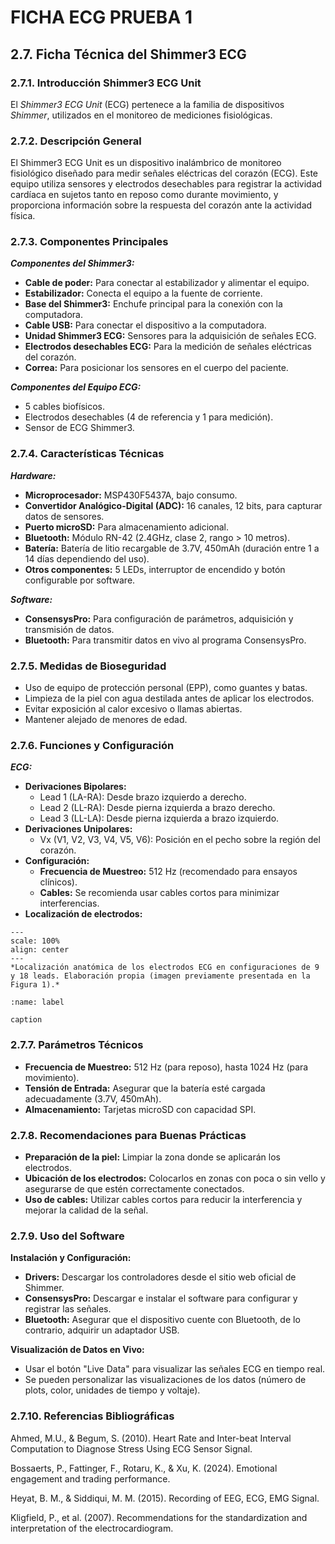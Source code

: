 # FICHA ECG PRUEBA 1
## 2.7. Ficha Técnica del Shimmer3 ECG
### 2.7.1. Introducción Shimmer3 ECG Unit 
El *Shimmer3 ECG Unit* (ECG) pertenece a la familia de dispositivos *Shimmer*, utilizados en el monitoreo de mediciones fisiológicas. 
### 2.7.2. Descripción General 
El Shimmer3 ECG Unit es un dispositivo inalámbrico de monitoreo fisiológico diseñado para medir señales eléctricas del corazón (ECG). Este equipo utiliza sensores y electrodos desechables para registrar la actividad cardíaca en sujetos tanto en reposo como durante movimiento, y proporciona información sobre la respuesta del corazón ante la actividad física. 
### 2.7.3. Componentes Principales 
*__Componentes del Shimmer3:__* 

* __Cable de poder:__ Para conectar al estabilizador y alimentar el equipo. 
* __Estabilizador:__ Conecta el equipo a la fuente de corriente. 
* __Base del Shimmer3:__ Enchufe principal para la conexión con la computadora. 
* __Cable USB:__ Para conectar el dispositivo a la computadora. 
* __Unidad Shimmer3 ECG:__ Sensores para la adquisición de señales ECG. 
* __Electrodos desechables ECG:__ Para la medición de señales eléctricas del corazón. 
* __Correa:__ Para posicionar los sensores en el cuerpo del paciente. 

**_Componentes del Equipo ECG:_** 
    
* 5 cables biofísicos. 
* Electrodos desechables (4 de referencia y 1 para medición). 
* Sensor de ECG Shimmer3. 
### 2.7.4. Características Técnicas 
*__Hardware:__* 
* __Microprocesador:__ MSP430F5437A, bajo consumo. 
* __Convertidor Analógico-Digital (ADC):__ 16 canales, 12 bits, para capturar datos de sensores. 
* __Puerto microSD:__ Para almacenamiento adicional. 
* __Bluetooth:__ Módulo RN-42 (2.4GHz, clase 2, rango > 10 metros). 
* __Batería:__ Batería de litio recargable de 3.7V, 450mAh (duración entre 1 a 14 días dependiendo del uso).
* __Otros componentes:__ 5 LEDs, interruptor de encendido y botón configurable por software. 

*__Software:__* 
* __ConsensysPro:__ Para configuración de parámetros, adquisición y transmisión de datos. 
* __Bluetooth:__ Para transmitir datos en vivo al programa ConsensysPro.
### 2.7.5. Medidas de Bioseguridad
* Uso de equipo de protección personal (EPP), como guantes y batas. 
* Limpieza de la piel con agua destilada antes de aplicar los electrodos. 
* Evitar exposición al calor excesivo o llamas abiertas. 
* Mantener alejado de menores de edad. 
### 2.7.6. Funciones y Configuración 
*__ECG:__* 
* __Derivaciones Bipolares:__ 
	* Lead 1 (LA-RA): Desde brazo izquierdo a derecho. 
	* Lead 2 (LL-RA): Desde pierna izquierda a brazo derecho. 
	* Lead 3 (LL-LA): Desde pierna izquierda a brazo izquierdo. 
* __Derivaciones Unipolares:__ 
	* Vx (V1, V2, V3, V4, V5, V6): Posición en el pecho sobre la región del corazón. 
* __Configuración:__ 
	* __Frecuencia de Muestreo:__ 512 Hz (recomendado para ensayos clínicos). 
	* __Cables:__ Se recomienda usar cables cortos para minimizar interferencias.
* __Localización de electrodos:__

```{figure..https://github.com/neuropucp/lab-book/blob/main/book/res/manualECG_Localizacion_de_electrodos.png
---
scale: 100%
align: center
---
*Localización anatómica de los electrodos ECG en configuraciones de 9 y 18 leads. Elaboración propia (imagen previamente presentada en la Figura 1).*
```
```{figure} ./https://github.com/neuropucp/lab-book/blob/main/book/res/manualECG_Localizacion_de_electrodos.png
:name: label

caption
```

### 2.7.7. Parámetros Técnicos 
* __Frecuencia de Muestreo:__ 512 Hz (para reposo), hasta 1024 Hz (para movimiento).
* __Tensión de Entrada:__ Asegurar que la batería esté cargada adecuadamente (3.7V, 450mAh). 
* __Almacenamiento:__ Tarjetas microSD con capacidad SPI.
 
### 2.7.8. Recomendaciones para Buenas Prácticas 
* __Preparación de la piel:__ Limpiar la zona donde se aplicarán los electrodos. 
* __Ubicación de los electrodos:__ Colocarlos en zonas con poca o sin vello y asegurarse de que estén correctamente conectados. 
* __Uso de cables:__ Utilizar cables cortos para reducir la interferencia y mejorar la calidad de la señal. 
### 2.7.9. Uso del Software 
**Instalación y Configuración:**
* __Drivers:__ Descargar los controladores desde el sitio web oficial de Shimmer. 
* __ConsensysPro:__ Descargar e instalar el software para configurar y registrar las señales. 
* __Bluetooth:__ Asegurar que el dispositivo cuente con Bluetooth, de lo contrario, adquirir un adaptador USB.

**Visualización de Datos en Vivo:**
* Usar el botón "Live Data" para visualizar las señales ECG en tiempo real. 
* Se pueden personalizar las visualizaciones de los datos (número de plots, color, unidades de tiempo y voltaje).

### 2.7.10. Referencias Bibliográficas 
Ahmed, M.U., & Begum, S. (2010). Heart Rate and Inter-beat Interval  Computation to Diagnose Stress Using ECG Sensor Signal.

Bossaerts, P., Fattinger, F., Rotaru, K., & Xu, K. (2024). Emotional engagement  and trading performance. 

Heyat, B. M., & Siddiqui, M. M. (2015). Recording of EEG, ECG, EMG Signal. 

Kligfield, P., et al. (2007). Recommendations for the standardization and  interpretation of the electrocardiogram.



